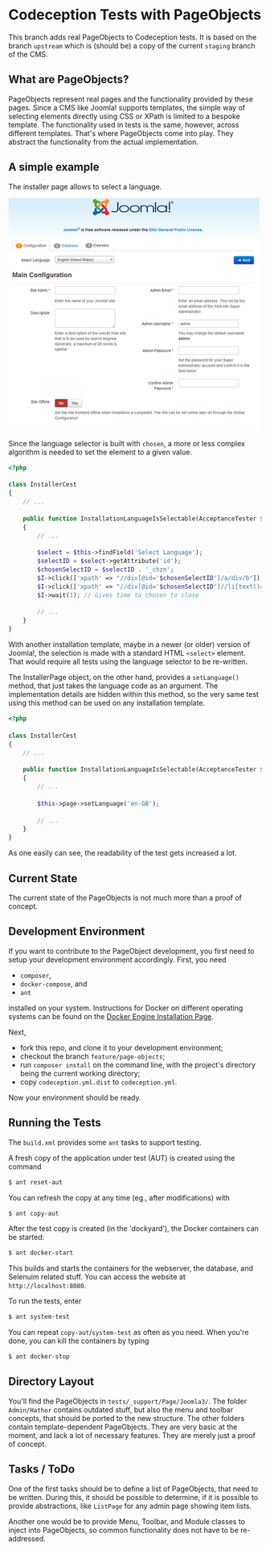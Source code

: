 # Codeception Tests with PageObjects

This branch adds real PageObjects to Codeception tests. 
It is based on the branch `upstream` which is (should be) a copy of the current `staging` branch of the CMS.

## What are PageObjects?

PageObjects represent real pages and the functionality provided by these pages.
Since a CMS like Joomla! supports templates, the simple way of selecting elements directly using CSS or XPath is limited to a bespoke template.
The functionality used in tests is the same, however, across different templates.
That's where PageObjects come into play.
They abstract the functionality from the actual implementation.

## A simple example

The installer page allows to select a language.

![Joomla! 3 Installation Screen](_data/500px-J30_Installation_screen_page_1.png)

Since the language selector is built with `chosen`, a more or less complex algorithm is needed to set the element to a given value.

```php
<?php

class InstallerCest
{
    // ...

    public function InstallationLanguageIsSelectable(AcceptanceTester $I)
    {
        // ...

        $select = $this->findField('Select Language');
        $selectID = $select->getAttribute('id');
        $chosenSelectID = $selectID . '_chzn';
        $I->click(['xpath' => "//div[@id='$chosenSelectID']/a/div/b"]);
        $I->click(['xpath' => "//div[@id='$chosenSelectID']//li[text()='English (United Kingdom)']"]);
        $I->wait(1); // Gives time to chosen to close

        // ...
    }
}
```

With another installation template, maybe in a newer (or older) version of Joomla!, the selection is made with a standard HTML `<select>` element.
That would require all tests using the language selector to be re-written.

The InstallerPage object, on the other hand, provides a `setLanguage()` method, that just takes the language code as an argument.
The implementation details are hidden within this method, so the very same test using this method can be used on any installation template.

```php
<?php

class InstallerCest
{
    // ...

    public function InstallationLanguageIsSelectable(AcceptanceTester $I)
    {
        // ...

        $this->page->setLanguage('en-GB');

        // ...
    }
}
```

As one easily can see, the readability of the test gets increased a lot.

## Current State

The current state of the PageObjects is not much more than a proof of concept.

## Development Environment

If you want to contribute to the PageObject development, you first need to setup your development environment accordingly.
First, you need 

  - `composer`,
  - `docker-compose`, and
  - `ant`
  
installed on your system.
Instructions for Docker on different operating systems can be found on the [Docker Engine Installation Page](https://docs.docker.com/engine/installation/).

Next,
 
  - fork this repo, and clone it to your development environment;
  - checkout the branch `feature/page-objects`;
  - run `composer install` on the command line, with the project's directory being the current working directory;
  - copy `codeception.yml.dist` to `codeception.yml`.
  
Now your environment should be ready.

## Running the Tests

The `build.xml` provides some `ant` tasks to support testing.
 
A fresh copy of the application under test (AUT) is created using the command 

```bash
$ ant reset-aut
```

You can refresh the copy at any time (eg., after modifications) with

```bash
$ ant copy-aut
```

After the test copy is created (in the 'dockyard'), the Docker containers can be started:

```bash  
$ ant docker-start
```
 
This builds and starts the containers for the webserver, the database, and Selenuim related stuff.
You can access the website at `http://localhost:8080`.

To run the tests, enter
 
```bash
$ ant system-test
```

You can repeat `copy-aut`/`system-test` as often as you need.
When you're done, you can kill the containers by typing

```bash
$ ant docker-stop
```

## Directory Layout

You'll find the PageObjects in `tests/_support/Page/Joomla3/`.
The folder `Admin/Hathor` contains outdated stuff, but also the menu and toolbar concepts, that should be ported to the new structure.
The other folders contain template-dependent PageObjects.
They are very basic at the moment, and lack a lot of necessary features.
They are merely just a proof of concept.

## Tasks / ToDo

One of the first tasks should be to define a list of PageObjects, that need to be written.
During this, it should be possible to determine, if it is possible to provide abstractions,
like `ListPage` for any admin page showing item lists.

Another one would be to provide Menu, Toolbar, and Module classes to inject into PageObjects, so common functionality does not have to be re-addressed.
